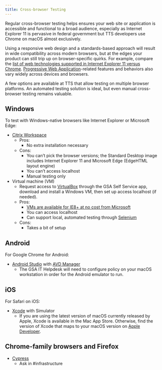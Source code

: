 ```yaml
---
title: Cross-browser Testing
---
```


Regular cross-browser testing helps ensures your web site or application is accessible and functional to a broad audience, especially as Internet Explorer 11 is pervasive in federal government but TTS developers use Chrome on macOS almost exclusively.

Using a responsive web design and a standards-based approach will result in wide compatibility across modern browsers, but at the edges your product can still trip up on browser-specific quirks. For example, compare the [list of web technologies supported in Internet Explorer 11 versus Chrome](https://caniuse.com/#compare=ie+11,chrome+86). [Progressive Web Application](https://web.dev/progressive-web-apps/)-related features and behaviors also vary widely across devices and browsers.

A few options are available at TTS that allow testing on multiple browser platforms. An automated testing solution is ideal, but even manual cross-browser testing remains valuable.

## Windows

To test with Windows-native browsers like Internet Explorer or Microsoft Edge: 

- [Citrix Workspace](https://handbook.tts.gsa.gov/vmware-horizon/)
  * Pros:
     * No extra installation necessary
  * Cons:
     * You can’t pick the browser versions; the Standard Desktop image includes Internet Explorer 11 and Microsoft Edge (EdgeHTML layout engine) 
     * You can’t access localhost
     * Manual testing only
- Virtual machine (VM)
  * Request access to [VirtualBox](https://www.virtualbox.org) through the GSA Self Service app, download and install a Windows VM, then set up access localhost (if needed).
  * Pros:
    * [VMs are available for IE8+ at no cost from Microsoft](https://developer.microsoft.com/en-us/microsoft-edge/tools/vms/)
    * You can access localhost
    * Can support local, automated testing through [Selenium](https://www.selenium.dev/)
  * Cons:
    * Takes a bit of setup

## Android 

For Google Chrome for Android:

- [Android Studio](https://developer.android.com/studio) with [AVD Manager](https://developer.android.com/studio/run/managing-avds)
  * The GSA IT Helpdesk will need to configure policy on your macOS workstation in order for the Android emulator to run.

## iOS

For Safari on iOS:

- [Xcode](https://developer.apple.com/xcode/) with Simulator
  * If you are using the latest version of macOS currently released by Apple, Xcode is available in the Mac App Store. Otherwise, find the version of Xcode that maps to your macOS version on [Apple Developer](https://developer.apple.com/download/). 

## Chrome-family browsers and Firefox

- [Cypress](https://www.cypress.io/features)
  * Ask in #infrastructure
